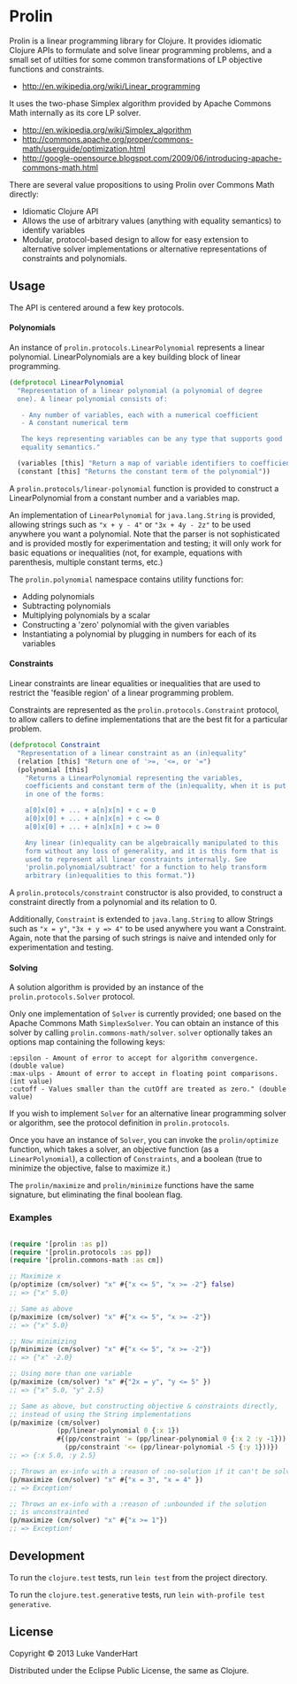 # Prolin

Prolin is a linear programming library for Clojure. It provides
idiomatic Clojure APIs to formulate and solve linear programming
problems, and a small set of utilties for some common transformations
of LP objective functions and constraints.

- http://en.wikipedia.org/wiki/Linear_programming

It uses the two-phase Simplex algorithm provided by Apache Commons Math
internally as its core LP solver.

- http://en.wikipedia.org/wiki/Simplex_algorithm
- http://commons.apache.org/proper/commons-math/userguide/optimization.html
- http://google-opensource.blogspot.com/2009/06/introducing-apache-commons-math.html

There are several value propositions to using Prolin over Commons Math directly:

- Idiomatic Clojure API
- Allows the use of arbitrary values (anything with equality
  semantics) to identify variables
- Modular, protocol-based design to allow for easy extension to
  alternative solver implementations or alternative representations of
  constraints and polynomials.

## Usage

The API is centered around a few key protocols.

#### Polynomials

An instance of `prolin.protocols.LinearPolynomial` represents a linear
polynomial. LinearPolynomials are a key building block of linear
programming.

```clojure
(defprotocol LinearPolynomial
  "Representation of a linear polynomial (a polynomial of degree
  one). A linear polynomial consists of:

   - Any number of variables, each with a numerical coefficient
   - A constant numerical term

   The keys representing variables can be any type that supports good
   equality semantics."

  (variables [this] "Return a map of variable identifiers to coefficients.")
  (constant [this] "Returns the constant term of the polynomial"))
```

A `prolin.protocols/linear-polynomial` function is provided to construct a
LinearPolynomial from a constant number and a variables map.

An implementation of `LinearPolynomial` for `java.lang.String` is
provided, allowing strings such as `"x + y - 4"` or `"3x + 4y - 2z"`
to be used anywhere you want a polynomial. Note that the parser is not
sophisticated and is provided mostly for experimentation and testing;
it will only work for basic equations or inequalities (not, for
example, equations with parenthesis, multiple constant terms, etc.)

The `prolin.polynomial` namespace contains utility functions for:

- Adding polynomials
- Subtracting polynomials
- Multiplying polynomials by a scalar
- Constructing a 'zero' polynomial with the given variables
- Instantiating a polynomial by plugging in numbers for each of its variables

#### Constraints

Linear constraints are linear equalities or inequalities that are used
to restrict the 'feasible region' of a linear programming problem.

Constraints are represented as the `prolin.protocols.Constraint`
protocol, to allow callers to define implementations that are the best
fit for a particular problem.

```clojure
(defprotocol Constraint
  "Representation of a linear constraint as an (in)equality"
  (relation [this] "Return one of '>=, '<=, or '=")
  (polynomial [this]
    "Returns a LinearPolynomial representing the variables,
    coefficients and constant term of the (in)equality, when it is put
    in one of the forms:

    a[0]x[0] + ... + a[n]x[n] + c = 0
    a[0]x[0] + ... + a[n]x[n] + c <= 0
    a[0]x[0] + ... + a[n]x[n] + c >= 0

    Any linear (in)equality can be algebraically manipulated to this
    form without any loss of generality, and it is this form that is
    used to represent all linear constraints internally. See
    'prolin.polynomial/subtract' for a function to help transform
    arbitrary (in)equalities to this format."))
```

A `prolin.protocols/constraint` constructor is also provided, to construct a constraint
directly from a polynomial and its relation to 0.

Additionally, `Constraint` is extended to `java.lang.String` to allow
Strings such as `"x = y"`, `"3x + y => 4"` to be used anywhere you
want a Constraint. Again, note that the parsing of such strings is
naive and intended only for experimentation and testing.


#### Solving

A solution algorithm is provided by an instance of the
`prolin.protocols.Solver` protocol.

Only one implementation of `Solver` is currently provided; one based
on the Apache Commons Math `SimplexSolver`. You can obtain an instance
of this solver by calling `prolin.commons-math/solver`. `solver`
optionally takes an options map containing the following keys:

```
:epsilon - Amount of error to accept for algorithm convergence. (double value)
:max-ulps - Amount of error to accept in floating point comparisons. (int value)
:cutoff - Values smaller than the cutOff are treated as zero." (double value)
```

If you wish to implement `Solver` for an alternative linear
programming solver or algorithm, see the protocol definition in
`prolin.protocols`.

Once you have an instance of `Solver`, you can invoke the
`prolin/optimize` function, which takes a solver, an objective
function (as a `LinearPolynomial`), a collection of `Constraints`, and
a boolean (true to minimize the objective, false to maximize it.)

The `prolin/maximize` and `prolin/minimize` functions have the same
signature, but eliminating the final boolean flag.

### Examples

```clojure

(require '[prolin :as p])
(require '[prolin.protocols :as pp])
(require '[prolin.commons-math :as cm])

;; Maximize x
(p/optimize (cm/solver) "x" #{"x <= 5", "x >= -2"} false)
;; => {"x" 5.0}

;; Same as above
(p/maximize (cm/solver) "x" #{"x <= 5", "x >= -2"})
;; => {"x" 5.0}

;; Now minimizing
(p/minimize (cm/solver) "x" #{"x <= 5", "x >= -2"})
;; => {"x" -2.0}

;; Using more than one variable
(p/maximize (cm/solver) "x" #{"2x = y", "y <= 5" })
;; => {"x" 5.0, "y" 2.5}

;; Same as above, but constructing objective & constraints directly,
;; instead of using the String implementations
(p/maximize (cm/solver)
            (pp/linear-polynomial 0 {:x 1})
            #{(pp/constraint '= (pp/linear-polynomial 0 {:x 2 :y -1}))
              (pp/constraint '<= (pp/linear-polynomial -5 {:y 1}))})
;; => {:x 5.0, :y 2.5}

;; Throws an ex-info with a :reason of :no-solution if it can't be solved
(p/maximize (cm/solver) "x" #{"x = 3", "x = 4" })
;; => Exception!

;; Throws an ex-info with a :reason of :unbounded if the solution
;; is unconstrainted
(p/maximize (cm/solver) "x" #{"x >= 1"})
;; => Exception!

```

## Development

To run the `clojure.test` tests, run `lein test` from the project
directory.

To run the `clojure.test.generative` tests, run `lein with-profile
test generative`.

## License

Copyright © 2013 Luke VanderHart

Distributed under the Eclipse Public License, the same as Clojure.
